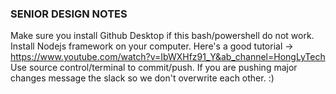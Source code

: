 
### SENIOR DESIGN NOTES
Make sure you install Github Desktop if this bash/powershell do not work.
Install Nodejs framework on your computer. Here's a good tutorial -> https://www.youtube.com/watch?v=IbWXHfz91_Y&ab_channel=HongLyTech
Use source control/terminal to commit/push. If you are pushing major changes message the slack so we don't overwrite each other.
:)



